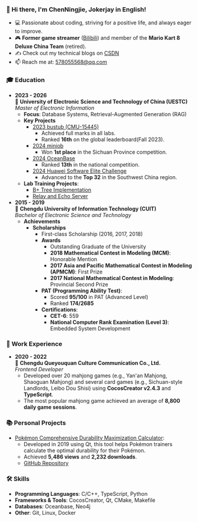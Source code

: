 ### 👋 Hi there, I'm ChenNingjie, Jokerjay in English!
- 💻 Passionate about coding, striving for a positive life, and always eager to improve.  
- 🎮 **Former game streamer** ([Bilibili](https://space.bilibili.com/52490934)) and member of the **Mario Kart 8 Deluxe China Team** (retired). 
- ✍️ Check out my technical blogs on [CSDN](https://blog.csdn.net/qq_38337299?spm=1000.2115.3001.5343)
- 📫 Reach me at: [578055568@qq.com](mailto:578055568@qq.com) 

### 🎓 Education
- **2023 - 2026**  
  🏫 **University of Electronic Science and Technology of China (UESTC)**  
  *Master of Electronic Information*  
  - **Focus**: Database Systems, Retrieval-Augmented Generation (RAG)
  - **Key Projects**
    - [2023 bustub (CMU-15445)](https://github.com/ChenNingjie1218/bustub-private)
      - Achieved full marks in all labs.
      - Ranked **16th** on the global leaderboard(Fall 2023).
    - [2024 miniob](https://github.com/OceanBaseCompetition/miniob)
      - Won **1st place** in the Sichuan Province competition.
    - [2024 OceanBase](https://github.com/OceanBaseCompetition/oceanbase)
      - Ranked **13th** in the national competition. 
    - [2024 Huawei Software Elite Challenge](https://github.com/ChenNingjie1218/HUAWEI)
      - Advanced to the **Top 32** in the Southwest China region.  
  - **Lab Training Projects**:  
      - [B+ Tree Implementation](https://github.com/ChenNingjie1218/BPlusTree) 
      - [Relay and Echo Server](https://github.com/ChenNingjie1218/RelayServer)
- **2015 - 2019**  
  🏫 **Chengdu University of Information Technology (CUIT)**  
  *Bachelor of Electronic Science and Technology*  
  - **Achievements**  
    - **Scholarships**  
        - First-class Scholarship (2016, 2017, 2018)  
      - **Awards**  
        - Outstanding Graduate of the University  
        - **2018 Mathematical Contest in Modeling (MCM)**: Honorable Mention  
        - **2017 Asia and Pacific Mathematical Contest in Modeling (APMCM)**: First Prize  
        - **2017 National Mathematical Contest in Modeling**: Provincial Second Prize  
      - **PAT (Programming Ability Test)**:  
        - Scored **95/100** in PAT (Advanced Level)  
        - Ranked **174/2685**
      - **Certifications**:  
        - **CET-6**: 559  
        - **National Computer Rank Examination (Level 3)**: Embedded System Development  

### 💼 Work Experience
- **2020 - 2022**  
  🏢 **Chengdu Queyouquan Culture Communication Co., Ltd.**  
  *Frontend Developer*  
  - Developed over 20 mahjong games (e.g., Yan'an Mahjong, Shaoguan Mahjong) and several card games (e.g., Sichuan-style Landlords, Leibo Dou Shisi) using **CocosCreator v2.4.3** and **TypeScript**. 
  - The most popular mahjong game achieved an average of **8,800 daily game sessions**. 

### 📚 Personal Projects
- [Pokémon Comprehensive Durability Maximization Calculator](https://www.bilibili.com/opus/786182790140919856?spm_id_from=333.1387.0.0):  
  - Developed in 2019 using Qt, this tool helps Pokémon trainers calculate the optimal durability for their Pokémon.  
  - Achieved **5,486 views** and **2,232 downloads**.  
  - [GitHub Repository](https://github.com/ChenNingjie1218/Pokemon_CalculatorForDefence-)

### 🛠️ Skills
- **Programming Languages**: C/C++, TypeScript, Python  
- **Frameworks & Tools**: CocosCreator, Qt, CMake, Makefile  
- **Databases**: Oceanbase, Neo4j
- **Other**: Git, Linux, Docker  